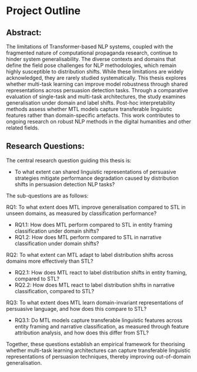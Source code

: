 # Project Outline

## Abstract:

The limitations of Transformer-based NLP systems, coupled with the fragmented nature of computational propaganda research, continue to hinder system generalisability. The diverse contexts and domains that define the field pose challenges for NLP methodologies, which remain highly susceptible to distribution shifts. While these limitations are widely acknowledged, they are rarely studied systematically. This thesis explores whether multi-task learning can improve model robustness through shared representations across persuasion detection tasks. Through a comparative evaluation of single-task and multi-task architectures, the study examines generalisation under domain and label shifts. Post-hoc interpretability methods assess whether MTL models capture transferable linguistic features rather than domain-specific artefacts. This work contributes to ongoing research on robust NLP methods in the digital humanities and other related fields.

## Research Questions:

The central research question guiding this thesis is: 

- To what extent can shared linguistic representations of persuasive strategies mitigate performance degradation caused by distribution shifts in persuasion detection NLP tasks?

The sub-questions are as follows:

RQ1: To what extent does MTL improve generalisation compared to STL in unseen domains, as measured by classification performance?
- RQ1.1: How does MTL perform compared to STL in entity framing classification under domain shifts?
- RQ1.2: How does MTL perform compared to STL in narrative classification under domain shifts?
  
RQ2: To what extent can MTL adapt to label distribution shifts across domains more effectively than STL?
- RQ2.1: How does MTL react to label distribution shifts in entity framing, compared to STL?
- RQ2.2: How does MTL react to label distribution shifts in narrative classification, compared to STL?

RQ3: To what extent does MTL learn domain-invariant representations of persuasive language, and how does this compare to STL?
- RQ3.1: Do MTL models capture transferable linguistic features across entity framing and narrative classification, as measured through feature attribution analysis, and how does this differ from STL?


Together, these questions establish an empirical framework for theorising whether multi-task learning architectures can capture transferable linguistic representations of persuasion techniques, thereby improving out-of-domain generalisation.



